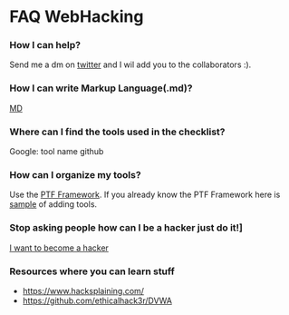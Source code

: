 # FAQ WebHacking


### How I can help?
Send me a dm on [twitter](https://twitter.com/ZawadiDone) and I wil add you to the collaborators :). 


### How I can write Markup Language(.md)?
[MD](https://guides.github.com/features/mastering-markdown/)


### Where can I find the tools used in the checklist?
Google: tool name github 


### How can I organize my tools?
Use the [PTF Framework](https://github.com/trustedsec/ptf). If you already know the PTF Framework here is [sample](https://github.com/Zawadidone/WebHacking/blob/master/Others/Add%20tools.md) of adding tools.


### Stop asking people how can I be a hacker just do it!]
[I want to become a hacker](https://www.linkedin.com/pulse/career-how-become-web-pentester-gergely-r%C3%A9vay/)


### Resources where you can learn stuff
* https://www.hacksplaining.com/
* https://github.com/ethicalhack3r/DVWA

